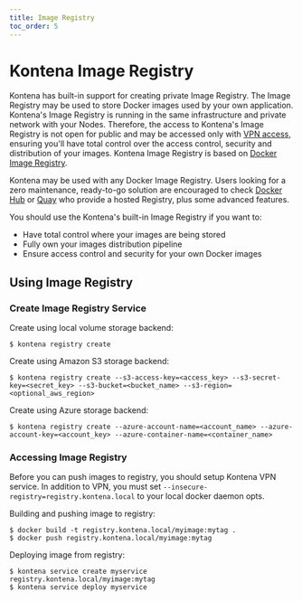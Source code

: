 ```yaml
---
title: Image Registry
toc_order: 5
---
```


# Kontena Image Registry

Kontena has built-in support for creating private Image Registry. The Image Registry may be used to store Docker images used by your own application. Kontena's Image Registry is running in the same infrastructure and private network with your Nodes. Therefore, the access to Kontena's Image Registry is not open for public and may be accessed only with [VPN access](vpn-access.md), ensuring you'll have total control over the access control, security and distribution of your images. Kontena Image Registry is based on [Docker Image Registry](https://docs.docker.com/registry/).

Kontena may be used with any Docker Image Registry. Users looking for a zero maintenance, ready-to-go solution are encouraged to check [Docker Hub](https://hub.docker.com/account/signup/) or [Quay](https://quay.io/) who provide a hosted Registry, plus some advanced features.

You should use the Kontena's built-in Image Registry if you want to:

* Have total control where your images are being stored
* Fully own your images distribution pipeline
* Ensure access control and security for your own Docker images


## Using Image Registry

### Create Image Registry Service

Create using local volume storage backend:

```
$ kontena registry create
```

Create using Amazon S3 storage backend:

```
$ kontena registry create --s3-access-key=<access_key> --s3-secret-key=<secret_key> --s3-bucket=<bucket_name> --s3-region=<optional_aws_region>
```

Create using Azure storage backend:

```
$ kontena registry create --azure-account-name=<account_name> --azure-account-key=<account_key> --azure-container-name=<container_name>
```

### Accessing Image Registry

Before you can push images to registry, you should setup Kontena VPN service. In addition to VPN, you must set `--insecure-registry=registry.kontena.local` to your local docker daemon opts.

Building and pushing image to registry:

```
$ docker build -t registry.kontena.local/myimage:mytag .
$ docker push registry.kontena.local/myimage:mytag
```

Deploying image from registry:

```
$ kontena service create myservice registry.kontena.local/myimage:mytag
$ kontena service deploy myservice
```
